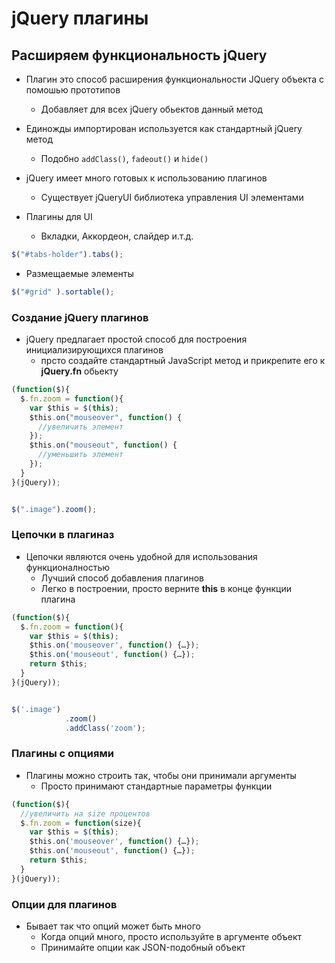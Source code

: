 # jQuery плагины
## Расширяем функциональность jQuery

- Плагин это способ расширения функциональности JQuery объекта с помошью прототипов
  - Добавляет для всех jQuery обьектов данный метод
- Единожды импортирован используется как стандартный jQuery метод
  - Подобно `addClass()`, `fadeout()` и `hide()`


- jQuery имеет много готовых к использованию плагинов
  - Существует jQueryUI библиотека управления UI элементами
- Плагины для UI
  - Вкладки, Аккордеон, слайдер и.т.д.

```javascript
$("#tabs-holder").tabs();
```
  - Размещаемые элементы
```javascript
$("#grid" ).sortable();
```

### Создание jQuery плагинов
- jQuery предлагает простой способ для построения инициализирующихся плагинов
  - прсто создайте стандартный JavaScript метод и прикрепите его к **jQuery.fn** обьекту

```javascript
(function($){
  $.fn.zoom = function(){
    var $this = $(this);
    $this.on("mouseover", function() {
      //увеличить элемент
    });
    $this.on("mouseout", function() {
      //уменьшить элемент
    });
  }
}(jQuery));


$(".image").zoom();
```

### Цепочки в плагиназ
- Цепочки являются очень удобной для использования функционалностью
  - Лучший способ добавления плагинов
  - Легко в построении, просто верните **this** в конце функции плагина

```javascript
(function($){
  $.fn.zoom = function(){
    var $this = $(this);
    $this.on('mouseover', function() {…});
    $this.on('mouseout', function() {…});
    return $this;
  }
}(jQuery));


$('.image')
			.zoom()
			.addClass('zoom');

```

### Плагины с опциями
- Плагины можно строить так, чтобы они принимали аргументы
  - Просто принимают стандартные параметры функции

```javascript
(function($){
  //увеличить на size процентов
  $.fn.zoom = function(size){
    var $this = $(this);
    $this.on('mouseover', function() {…});
    $this.on('mouseout', function() {…});
    return $this;
  }
}(jQuery));
```

### Опции для плагинов
- Бывает так что опций может быть много
  - Когда опций много, просто используйте в аргументе объект
  - Принимайте опции как  JSON-подобный объект
